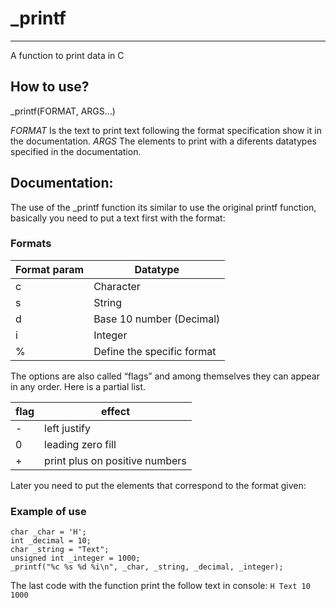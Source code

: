 # _printf
---
A function to print data in C

## How to use?
_printf(FORMAT, ARGS...)

*FORMAT* Is the text to print text following the format specification show it in the documentation.
*ARGS* The elements to print with a diferents datatypes specified in the documentation.
<!--
## How to install?
-->
## Documentation:
The use of the _printf function its similar to use the original
printf function, basically you need to put a text first with the format:

### Formats

| Format param | Datatype |
|--------------|----------|
| c | Character |
| s | String |
| d | Base 10 number (Decimal) |
| i | Integer |
| % | Define the specific format |

The options are also called “flags” and among themselves they can appear in any order. Here is a partial
list.

| flag | effect                         |
|------|--------------------------------|
|   -  | left justify                   |
|   0  | leading zero fill              |
|   +  | print plus on positive numbers |


Later you need to put the elements that correspond to the format given:

### Example of use
```
char _char = 'H';
int _decimal = 10;
char _string = "Text";
unsigned int _integer = 1000;
_printf("%c %s %d %i\n", _char, _string, _decimal, _integer);
```

The last code with the function print the follow text in console:
`H Text 10 1000`
